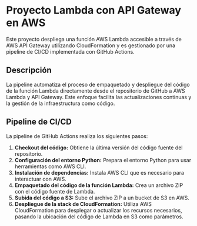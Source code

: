 # Proyecto Lambda con API Gateway en AWS

Este proyecto despliega una función AWS Lambda accesible a través de AWS API Gateway utilizando CloudFormation y es gestionado por una pipeline de CI/CD implementada con GitHub Actions.

## Descripción

La pipeline automatiza el proceso de empaquetado y despliegue del código de la función Lambda directamente desde el repositorio de GitHub a AWS Lambda y API Gateway. Este enfoque facilita las actualizaciones continuas y la gestión de la infraestructura como código.

## Pipeline de CI/CD

La pipeline de GitHub Actions realiza los siguientes pasos:

1. **Checkout del código:** Obtiene la última versión del código fuente del repositorio.
2. **Configuración del entorno Python:** Prepara el entorno Python para usar herramientas como AWS CLI.
3. **Instalación de dependencias:** Instala AWS CLI que es necesario para interactuar con AWS.
4. **Empaquetado del código de la función Lambda:** Crea un archivo ZIP con el código fuente de Lambda.
5. **Subida del código a S3:** Sube el archivo ZIP a un bucket de S3 en AWS.
6. **Despliegue de la stack de CloudFormation:** Utiliza AWS CloudFormation para desplegar o actualizar los recursos necesarios, pasando la ubicación del código de Lambda en S3 como parámetros.